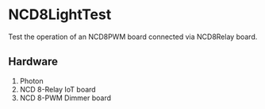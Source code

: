 # NCD8LightTest

Test the operation of an NCD8PWM board connected via NCD8Relay board.

## Hardware
1. Photon
2. NCD 8-Relay IoT board
3. NCD 8-PWM Dimmer board
